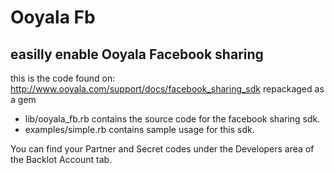 # Ooyala Fb

## easilly enable Ooyala Facebook sharing

this is the code found on: http://www.ooyala.com/support/docs/facebook_sharing_sdk
repackaged as a gem 

- lib/ooyala_fb.rb contains the source code for the facebook sharing sdk.
- examples/simple.rb contains sample usage for this sdk.

You can find your Partner and Secret codes under the Developers area of the Backlot Account tab.